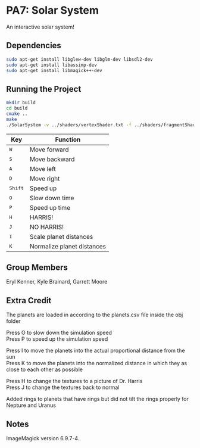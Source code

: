 # PA7: Solar System

An interactive solar system!

## Dependencies

```bash
sudo apt-get install libglew-dev libglm-dev libsdl2-dev
sudo apt-get install libassimp-dev
sudo apt-get install libmagick++-dev
```

## Running the Project

```bash
mkdir build
cd build
cmake ..
make
./SolarSystem -v ../shaders/vertexShader.txt -f ../shaders/fragmentShader.txt
```

Key | Function
------------ | -------------
<kbd>W</kbd> | Move forward
<kbd>S</kbd> | Move backward
<kbd>A</kbd> | Move left
<kbd>D</kbd> | Move right
<kbd>Shift</kbd> | Speed up
<kbd>O</kbd> | Slow down time
<kbd>P</kbd> | Speed up time
<kbd>H</kbd> | HARRIS!
<kbd>J</kbd> | NO HARRIS!
<kbd>I</kbd> | Scale planet distances
<kbd>K</kbd> | Normalize planet distances

## Group Members

Eryl Kenner, Kyle Brainard, Garrett Moore

## Extra Credit

The planets are loaded in according to the planets.csv file inside the obj folder

Press O to slow down the simulation speed\
Press P to speed up the simulation speed

Press I to move the planets into the actual proportional distance from the sun\
Press K to move the planets into the normalized distance in which they as close to each other as possible

Press H to change the textures to a picture of Dr. Harris\
Press J to change the textures back to normal

Added rings to planets that have rings but did not tilt the rings properly for Nepture and Uranus

## Notes

ImageMagick version 6.9.7-4.
